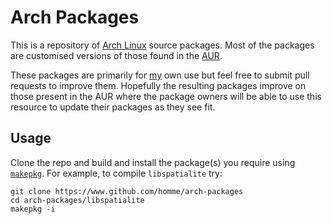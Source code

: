 # Arch Packages

This is a repository of [Arch Linux](https://www.archlinux.org/) source
packages. Most of the packages are customised versions of those found in the
[AUR](https://aur.archlinux.org/packages).

These packages are primarily for [my](https://github.com/homme) own use but
feel free to submit pull requests to improve them.  Hopefully the resulting
packages improve on those present in the AUR where the package owners will be
able to use this resource to update their packages as they see fit.

## Usage

Clone the repo and build and install the package(s) you require using
[`makepkg`](https://wiki.archlinux.org/index.php/makepkg).  For example, to
compile `libspatialite` try:

```shell
git clone https://www.github.com/homme/arch-packages
cd arch-packages/libspatialite
makepkg -i
```

